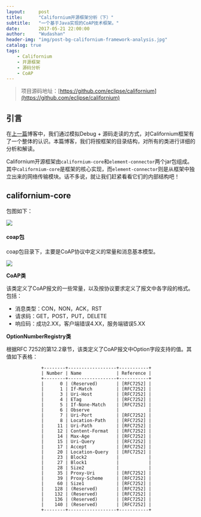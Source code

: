 ```yaml
---
layout:     post
title:      "Californium开源框架分析（下）"
subtitle:   "一个基于Java实现的CoAP技术框架。"
date:       2017-05-21 22:00:00
author:     "Wudashan"
header-img: "img/post-bg-californium-framework-analysis.jpg"
catalog: true
tags:
    - Californium
    - 开源框架
    - 源码分析
    - CoAP
---
```


> 项目源码地址：[https://github.com/eclipse/californium](https://github.com/eclipse/californium)

## 引言

在[上一篇](http://wudashan.cn/2017/05/07/Californium-Framework-Analysis-01)博客中，我们通过模拟Debug + 源码走读的方式，对Californium框架有了一个整体的认识。本篇博客，我们将按框架的目录结构，对所有的类进行详细的分析和解读。

Californium开源框架由`californium-core`和`element-connector`两个jar包组成。其中`californium-core`是框架的核心实现，而`element-connector`则是从框架中独立出来的网络传输模块。话不多说，就让我们赶紧看看它们的内部结构吧！

## californium-core

包图如下：

![](http://o7x0ygc3f.bkt.clouddn.com/Californium%E5%BC%80%E6%BA%90%E6%A1%86%E6%9E%B6%E5%88%86%E6%9E%90/californium-core%E5%8C%85%E5%9B%BE.png)

#### coap包

coap包目录下，主要是CoAP协议中定义的常量和消息基本模型。

![](http://o7x0ygc3f.bkt.clouddn.com/Californium%E5%BC%80%E6%BA%90%E6%A1%86%E6%9E%B6%E5%88%86%E6%9E%90/coap%E5%8C%85%E7%B1%BB%E5%9B%BE.png)

**CoAP类**

该类定义了CoAP报文的一些常量，以及按协议要求定义了报文中各字段的格式。包括：

 - 消息类型：CON，NON，ACK，RST
 - 请求码：GET，POST，PUT，DELETE
 - 响应码：成功2.XX，客户端错误4.XX，服务端错误5.XX

**OptionNumberRegistry类**

根据RFC 7252的第12.2章节，该类定义了CoAP报文中Option字段支持的值。其值如下表格：

```
             +--------+------------------+-----------+ 
             | Number | Name             | Reference | 
             +--------+------------------+-----------+ 
             |      0 | (Reserved)       | [RFC7252] | 
             |      1 | If-Match         | [RFC7252] |
             |      3 | Uri-Host         | [RFC7252] | 
             |      4 | ETag             | [RFC7252] |  
             |      5 | If-None-Match    | [RFC7252] |  
             |      6 | Observe          |           |  
             |      7 | Uri-Port         | [RFC7252] |  
             |      8 | Location-Path    | [RFC7252] | 
             |     11 | Uri-Path         | [RFC7252] |
             |     12 | Content-Format   | [RFC7252] |
             |     14 | Max-Age          | [RFC7252] | 
             |     15 | Uri-Query        | [RFC7252] |  
             |     17 | Accept           | [RFC7252] |   
             |     20 | Location-Query   | [RFC7252] |  
             |     23 | Block2           |           |    
             |     27 | Block1           |           | 
             |     28 | Size2            |           | 
             |     35 | Proxy-Uri        | [RFC7252] |  
             |     39 | Proxy-Scheme     | [RFC7252] | 
             |     60 | Size1            | [RFC7252] |
             |    128 | (Reserved)       | [RFC7252] | 
             |    132 | (Reserved)       | [RFC7252] |  
             |    136 | (Reserved)       | [RFC7252] |   
             |    140 | (Reserved)       | [RFC7252] |    
             +--------+------------------+-----------+ 
```




